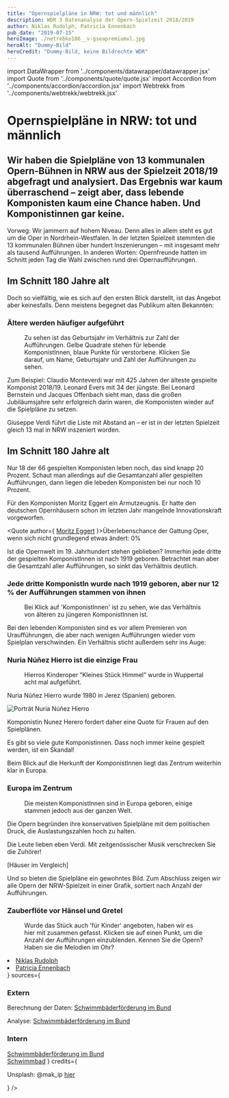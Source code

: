 ```yaml
---
title: "Opernspielpläne in NRW: tot und männlich"
description: WDR 3 Datenanalyse der Opern-Spielzeit 2018/2019
author: Niklas Rudolph, Patricia Ennenbach
pub_date: "2019-07-15"
heroImage: ./netrebko106__v-gseapremiumxl.jpg
heroAlt: "Dummy-Bild"
heroCredit: "Dummy-Bild, keine Bildrechte WDR"
---
```


import DataWrapper from '../components/datawrapper/datawrapper.jsx'
import Quote from '../components/quote/quote.jsx'
import Accordion from '../components/accordion/accordion.jsx'
import Webtrekk from '../components/webtrekk/webtrekk.jsx'

# Opernspielpläne in NRW: tot und männlich

## Wir haben die Spielpläne von 13 kommunalen Opern-Bühnen in NRW aus der Spielzeit 2018/19 abgefragt und analysiert. Das Ergebnis war kaum überraschend – zeigt aber, dass lebende Komponisten kaum eine Chance haben. Und Komponistinnen gar keine.

Vorweg: Wir jammern auf hohem Niveau. Denn alles in allem steht es gut um die Oper in Nordrhein-Westfalen. In der letzten Spielzeit stemmten die 13 kommunalen Bühnen über hundert Inszenierungen – mit insgesamt mehr als tausend Aufführungen. In anderen Worten: Opernfreunde hatten im Schnitt jeden Tag die Wahl zwischen rund drei Opernaufführungen.

## Im Schnitt 180 Jahre alt

Doch so vielfältig, wie es sich auf den ersten Blick darstellt, ist das Angebot aber keinesfalls. Denn meistens begegnet das Publikum alten Bekannten:

### Ältere werden häufiger aufgeführt

<figure role="group">
    <figcaption> Zu sehen ist das Geburtsjahr im Verhältnis zur Zahl der Aufführungen. Gelbe Quadrate stehen für lebende    KomponistInnen, blaue Punkte für verstorbene. Klicken Sie darauf, um Name, Geburtsjahr und Zahl der Aufführungen zu sehen.</figcaption>
    <DataWrapper
        alt="Während lebende KomponistInnen oft nur 1-8 mal aufgeführt werden, werden Komponisten, die über 150 Jahre alt sind besonders häufig aufgeführt. Spitzenreiter sind Guiseppe Verdi und Wolfgang Amadeus Mozart."
        title="Ältere KomponistInnen werden häufiger aufgeführt"
        src="//datawrapper.dwcdn.net/48hJE/10/"
    />

</figure>

Zum Beispiel: Claudio Monteverdi war mit 425 Jahren der älteste gespielte Komponist 2018/19. Leonard Evers mit 34 der jüngste. Bei Leonard Bernstein und Jacques Offenbach sieht man, dass die großen Jubiläumsjahre sehr erfolgreich darin waren, die Komponisten wieder auf die Spielpläne zu setzen.

Giuseppe Verdi führt die Liste mit Abstand an – er ist in der letzten Spielzeit gleich 13 mal in NRW inszeniert worden. 

## Im Schnitt 180 Jahre alt

Nur 18 der 66 gespielten Komponisten leben noch, das sind knapp 20 Prozent. Schaut man allerdings auf die Gesamtanzahl aller gespielten Aufführungen, dann liegen die lebeden Komponisten bei nur noch 10 Prozent.

Für den Komponisten Moritz Eggert ein Armutzeugnis. Er hatte den deutschen Opernhäusern schon im letzten Jahr mangelnde Innovationskraft vorgeworfen.

<Quote author={
<a href="https://blogs.nmz.de/badblog/2018/04/10/die-ernuechternde-opernstatistik-der-spielzeit-2017-2018/" target="_blank" rel="noopener noreferrer">Moritz Eggert</a>
}>Überlebenschance der Gattung Oper, wenn sich nicht grundlegend etwas ändert: 0%</Quote>

Ist die Opernwelt im 19. Jahrhundert stehen geblieben? Immerhin jede dritte der gespielten KomponistInnen ist nach 1919 geboren. Betrachtet man aber die Gesamtzahl aller Aufführungen, so sinkt das Verhältnis deutlich.

### Jede dritte KomponistIn wurde nach 1919 geboren, aber nur 12 % der Aufführungen stammen von ihnen

<figure role="group">
    <figcaption> Bei Klick auf 'KomponistInnen' ist zu sehen, wie das Verhältnis von älteren zu jüngeren KomponistInnen ist.</  figcaption>
    <DataWrapper
        alt="Jede 3. KomponistIn wurde vor 1919 geboren, aber nur 12 % der Aufführung stammen von ihnen."
        title="Nur 12 % der Aufführungen stammen von KomponistInnen, die jünger als 100 Jahre alt sind"
        src="//datawrapper.dwcdn.net/6D2bM/3/"
    />

</figure>

Bei den lebenden Komponisten sind es vor allem Premieren von Uraufführungen, die aber nach wenigen Aufführungen wieder vom Spielplan verschwinden. Ein Verhältnis sticht außerdem sehr ins Auge:

### Nuria Núñez Hierro ist die einzige Frau

<figure role="group">
    <figcaption>Hierros Kinderoper “Kleines Stück Himmel” wurde in Wuppertal acht mal aufgeführt.</figcaption>
    <DataWrapper
        alt="In der Spielzeit 2018/2019 war unter 66 KomponistInnen nur eine Frau."
        title="Nuria Nunez Hierro ist die einzige Frau"
        src="//datawrapper.dwcdn.net/T56o1/2/"
    />

</figure>

Nuria Núñez Hierro wurde 1980 in Jerez (Spanien) geboren.

<img className="inlineImage" src="./3f97a-Nunez-Hierro-Nuria-Portr--tfoto--Copy-.png" alt="Porträt Nuria Núñez Hierro"/>

Komponistin Nunez Herero fordert daher eine Quote für Frauen auf den Spielplänen.

<Quote author="Platzhalter Nura Nunez Hierro">Es gibt so viele gute Komponistinnen. Dass noch immer keine gespielt werden, ist ein Skandal!</Quote>

Beim Blick auf die Herkunft der KomponistInnen liegt das Zentrum weiterhin klar in Europa.

### Europa im Zentrum

<figure role="group">
    <figcaption>Die meisten KomponistInnen sind in Europa geboren, einige stammen jedoch aus der ganzen Welt.</figcaption>
    <DataWrapper
        alt="Nur wenige KomponistInnen stammen nicht aus Europa."
        title="Europa im Zentrum"
        src="//datawrapper.dwcdn.net/OttGi/1/"
    />
    <DataWrapper
        alt="Einzelne KomponistInnen kommen aus der ganzen Welt."
        title="Nuria Nunez Hierro ist die einzige Frau"
        src="//datawrapper.dwcdn.net/qWU0T/4/"
    />

</figure>

Die Opern begründen ihre konservativen Spielpläne mit dem politischen Druck, die Auslastungszahlen hoch zu halten.

<Quote author="Platzhalter Intendant Oper Wuppertal">Die Leute lieben eben Verdi. Mit zeitgenössischer Musik verschrecken Sie die Zuhörer!</Quote>

[Häuser im Vergleich]

Und so bieten die Spielpläne ein gewohntes Bild. Zum Abschluss zeigen wir alle Opern der NRW-Spielzeit in einer Grafik, sortiert nach Anzahl der Aufführungen.

### Zauberflöte vor Hänsel und Gretel

<figure role="group">
    <figcaption>Wurde das Stück auch 'für Kinder' angeboten, haben wir es hier mit zusammen gefasst. Klicken sie auf einen  Punkt, um die Anzahl der Aufführungen einzublenden. Kennen Sie die Opern? Haben sie die Melodien im Ohr?</figcaption>
    <DataWrapper
        alt="76 mal wurde die Zauberflöte 2018/2019 in NRW aufgeführt, gefolgt von Hänsel und Gretel mit 34  Aufführungen."
        title="Zauberflöte vor Hänsel und Gretel"
        src="//datawrapper.dwcdn.net/azwpu/4/"
    />
</figure>
<Accordion authors={
        <ul>
        <li><a href="https://twitter.com/TheOrganicer" target="_blank" rel="noopener noreferrer">Niklas Rudolph</a></li>
        <li><a href="https://twitter.com/pen1710" target="_blank" rel="noopener noreferrer">Patricia Ennenbach</a></li>
        </ul>
    } sources={
        <React.Fragment>
            <h3>Extern</h3>
            <p>Berechnung der Daten: <a href='https://www1.wdr.de/nachrichten/          schwimmbaeder-foerdung-bund-100.html'>Schwimmbäderförderung im Bund</a></p>
            <p>Analyse: <a href='https://www1.wdr.de/nachrichten/schwimmbaeder-foerdung-bund-100.html'>Schwimmbäderförderung im Bund</a></p>
            <h3>Intern</h3>
            <a href='https://www1.wdr.de/nachrichten/schwimmbaeder-foerdung-bund-100.html'>Schwimmbäderförderung im Bund</a><br/>
            <a href='https://www1.wdr.de/nachrichten/schwimmbaeder-foerdung-bund-100.html'>Schwimmbad</a>
        </React.Fragment>
    } credits={
    <p>Unsplash: @mak_ip <a href='https://unsplash.com/photos/BfEnygJ9WQA'>hier</a></p>
    }
/>
<Webtrekk publishedAt="2019-07-06" cg1="WDR" cg2="Kultur" cg3="Data" cg4="Oper in NRW" />
